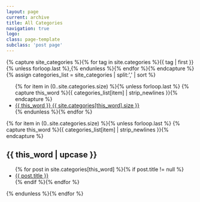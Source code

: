 ```yaml
---
layout: page
current: archive
title: All Categories
navigation: true
logo:
class: page-template
subclass: 'post page'
---
```


<div id="post-index" class="well article">
{% capture site_categories %}{% for tag in site.categories %}{{ tag | first }}{% unless forloop.last %},{% endunless %}{% endfor %}{% endcapture %}
{% assign categories_list = site_categories | split:',' | sort %}

<ul class="entry-meta inline-list">
  {% for item in (0..site.categories.size) %}{% unless forloop.last %}
    {% capture this_word %}{{ categories_list[item] | strip_newlines }}{% endcapture %}
  	<li><a href="#{{ this_word }}" class="tag"><span class="term alltags">{{ this_word }}</span> <span class="count allcategories">{{ site.categories[this_word].size }}</span></a></li>
  {% endunless %}{% endfor %}
</ul>

{% for item in (0..site.categories.size) %}{% unless forloop.last %}
{% capture this_word %}{{ categories_list[item] | strip_newlines }}{% endcapture %}
<article>
<h2 id="{{ this_word }}" class="tag-heading">{{ this_word | upcase }}</h2>
<ul>
{% for post in site.categories[this_word] %}{% if post.title != null %}
<!-- <li class="entry-title"><a href="{{ site.url }}{{ post.url }}" target="_blank" title="{{ post.title }}">{{ post.title }}</a></li> -->
<li class="entry-title"><a href="{{ post.url }}" target="_blank" title="{{ post.title }}">{{ post.title }}</a></li>
{% endif %}{% endfor %}
</ul>
</article><!-- /.hentry -->
{% endunless %}{% endfor %}
</div>